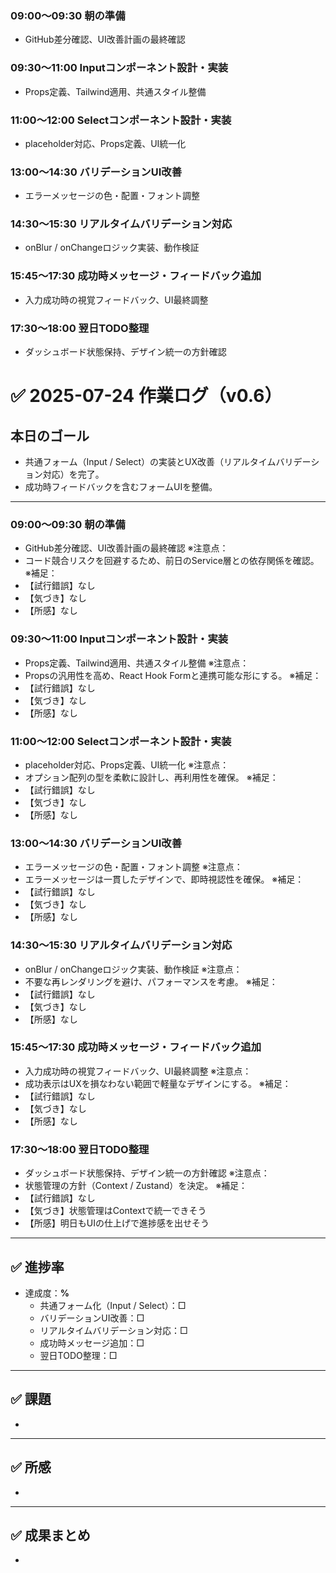 


### 09:00〜09:30 朝の準備
- GitHub差分確認、UI改善計画の最終確認

### 09:30〜11:00 Inputコンポーネント設計・実装
- Props定義、Tailwind適用、共通スタイル整備

### 11:00〜12:00 Selectコンポーネント設計・実装
- placeholder対応、Props定義、UI統一化

### 13:00〜14:30 バリデーションUI改善
- エラーメッセージの色・配置・フォント調整

### 14:30〜15:30 リアルタイムバリデーション対応
- onBlur / onChangeロジック実装、動作検証

### 15:45〜17:30 成功時メッセージ・フィードバック追加
- 入力成功時の視覚フィードバック、UI最終調整

### 17:30〜18:00 翌日TODO整理
- ダッシュボード状態保持、デザイン統一の方針確認

# ✅ 2025-07-24 作業ログ（v0.6）

## 本日のゴール
- 共通フォーム（Input / Select）の実装とUX改善（リアルタイムバリデーション対応）を完了。
- 成功時フィードバックを含むフォームUIを整備。

---

### 09:00〜09:30 朝の準備
- GitHub差分確認、UI改善計画の最終確認
※注意点：
- コード競合リスクを回避するため、前日のService層との依存関係を確認。
※補足：
- 【試行錯誤】なし
- 【気づき】なし
- 【所感】なし

### 09:30〜11:00 Inputコンポーネント設計・実装
- Props定義、Tailwind適用、共通スタイル整備
※注意点：
- Propsの汎用性を高め、React Hook Formと連携可能な形にする。
※補足：
- 【試行錯誤】なし
- 【気づき】なし
- 【所感】なし

### 11:00〜12:00 Selectコンポーネント設計・実装
- placeholder対応、Props定義、UI統一化
※注意点：
- オプション配列の型を柔軟に設計し、再利用性を確保。
※補足：
- 【試行錯誤】なし
- 【気づき】なし
- 【所感】なし

### 13:00〜14:30 バリデーションUI改善
- エラーメッセージの色・配置・フォント調整
※注意点：
- エラーメッセージは一貫したデザインで、即時視認性を確保。
※補足：
- 【試行錯誤】なし
- 【気づき】なし
- 【所感】なし

### 14:30〜15:30 リアルタイムバリデーション対応
- onBlur / onChangeロジック実装、動作検証
※注意点：
- 不要な再レンダリングを避け、パフォーマンスを考慮。
※補足：
- 【試行錯誤】なし
- 【気づき】なし
- 【所感】なし

### 15:45〜17:30 成功時メッセージ・フィードバック追加
- 入力成功時の視覚フィードバック、UI最終調整
※注意点：
- 成功表示はUXを損なわない範囲で軽量なデザインにする。
※補足：
- 【試行錯誤】なし
- 【気づき】なし
- 【所感】なし

### 17:30〜18:00 翌日TODO整理
- ダッシュボード状態保持、デザイン統一の方針確認
※注意点：
- 状態管理の方針（Context / Zustand）を決定。
※補足：
- 【試行錯誤】なし
- 【気づき】状態管理はContextで統一できそう
- 【所感】明日もUIの仕上げで進捗感を出せそう


---

## ✅ 進捗率
- 達成度：**%**
    - 共通フォーム化（Input / Select）：□
    - バリデーションUI改善：□
    - リアルタイムバリデーション対応：□
    - 成功時メッセージ追加：□
    - 翌日TODO整理：□

---

## ✅ 課題
-

---

## ✅ 所感
-

---

## ✅ 成果まとめ
-
